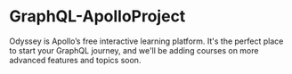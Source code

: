 # GraphQL-ApolloProject
Odyssey is Apollo’s free interactive learning platform. It's the perfect place to start your GraphQL journey, and we'll be adding courses on more advanced features and topics soon.
